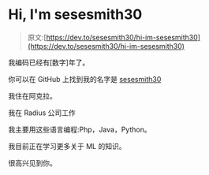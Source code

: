 # Hi, I'm sesesmith30

> 原文:[https://dev.to/sesesmith30/hi-im-sesesmith30](https://dev.to/sesesmith30/hi-im-sesesmith30)

我编码已经有[数字]年了。

你可以在 GitHub 上找到我的名字是 [sesesmith30](https://github.com/sesesmith30)

我住在阿克拉。

我在 Radius 公司工作

我主要用这些语言编程:Php，Java，Python。

我目前正在学习更多关于 ML 的知识。

很高兴见到你。